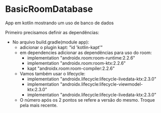 # BasicRoomDatabase
App em kotlin mostrando um uso de banco de dados

Primeiro precisamos definir as dependências:
  * No arquivo build.gradle(module app):
    * adicionar o plugin kapt: "id 'kotlin-kapt'"
    * em dependencies adicionar as dependências para uso do room:
      * implementation "androidx.room:room-runtime:2.2.6"
      * implementation "androidx.room:room-ktx:2.2.6"
      * kapt "androidx.room:room-compiler:2.2.6"
    * Vamos também usar o lifecycle:
      * implementation "androidx.lifecycle:lifecycle-livedata-ktx:2.3.0"
      * implementation "androidx.lifecycle:lifecycle-viewmodel-ktx:2.3.0"
      * implementation "androidx.lifecycle:lifecycle-livedata-ktx:2.3.0"
    * O número após os 2 pontos se refere a versão do mesmo. Troque pela mais recente.
